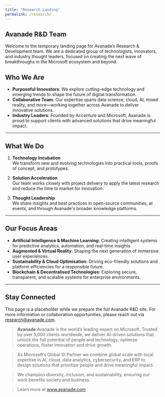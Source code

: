 ```yaml
---
title: "Research Landing"
permalink: /research/
---
```


<section class="hero">
  <div class="hero-content">
    <h1>Avanade R&D Team</h1>
    <p>Welcome to the temporary landing page for Avanade’s Research & Development team. We are a dedicated group of technologists, innovators, and industry thought leaders, focused on creating the next wave of breakthroughs in the Microsoft ecosystem and beyond.</p>
  </div>
</section>

## Who We Are
- **Purposeful Innovators**: We explore cutting-edge technology and emerging trends to shape the future of digital transformation.
- **Collaborative Team**: Our expertise spans data science, cloud, AI, mixed reality, and more—working together across Avanade to deliver innovative solutions.
- **Industry Leaders**: Founded by Accenture and Microsoft, Avanade is proud to support clients with advanced solutions that drive meaningful impact.

---

## What We Do
1. **Technology Incubation**  
   We transform new and evolving technologies into practical tools, proofs of concept, and prototypes.

2. **Solution Acceleration**  
   Our team works closely with project delivery to apply the latest research and reduce the time to market for innovation.

3. **Thought Leadership**  
   We share insights and best practices in open-source communities, at events, and through Avanade's broader knowledge platforms.

---

## Our Focus Areas
- **Artificial Intelligence & Machine Learning**: Creating intelligent systems for predictive analytics, automation, and real-time insights.
- **Augmented & Virtual Reality**: Shaping the next generation of immersive user experiences.
- **Sustainability & Cloud Optimisation**: Driving eco-friendly solutions and platform efficiencies for a responsible future.
- **Blockchain & Decentralised Technologies**: Exploring secure, transparent, and scalable systems for enterprise environments.

---

## Stay Connected
This page is a placeholder while we prepare the full Avanade R&D site. For more information or collaboration opportunities, please reach out via [research@avanade.com](mailto:research@avanade.com).

> **Avanade**
> Avanade is the world’s leading expert on Microsoft. Trusted by over 5,000 clients worldwide, we deliver AI-driven solutions that unlock the full potential of people and technology, optimize operations, foster innovation and drive growth.

> As Microsoft’s Global SI Partner we combine global scale with local expertise in AI, cloud, data analytics, cybersecurity, and ERP to design solutions that prioritize people and drive meaningful impact.

> We champion diversity, inclusion, and sustainability, ensuring our work benefits society and business.

> Learn more at www.avanade.com
